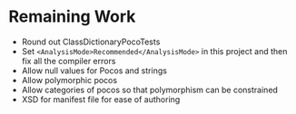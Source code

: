 # Remaining Work

* Round out ClassDictionaryPocoTests
* Set `<AnalysisMode>Recommended</AnalysisMode>` in this project and then fix all the compiler errors
* Allow null values for Pocos and strings
* Allow polymorphic pocos
* Allow categories of pocos so that polymorphism can be constrained
* XSD for manifest file for ease of authoring